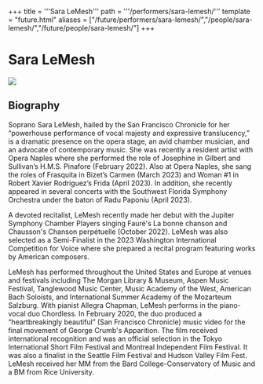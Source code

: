 +++
title = '''Sara LeMesh'''
path = '''/performers/sara-lemesh/'''
template = "future.html"
aliases = ["/future/performers/sara-lemesh/","/people/sara-lemesh/","/future/people/sara-lemesh/"]
+++

<h1>Sara LeMesh</h1>

<img class="speaker-photo" src="https://custom.cvent.com/C3A4539B19F74ABCB6FCE437F6BC0A74/files/event/910aaf2914d44586a56fbd0b3b2c31c0/db32d78d79e44078bffa3ca232cad851.jpg">
<h2>Biography</h2>
<p>Soprano Sara LeMesh, hailed by the San Francisco Chronicle for her “powerhouse performance of vocal majesty and expressive translucency,” is a dramatic presence on the opera stage, an avid chamber musician, and an advocate of contemporary music. She was recently a resident artist with Opera Naples where she performed the role of Josephine in Gilbert and Sullivan’s H.M.S. Pinafore (February 2022). Also at Opera Naples, she sang the roles of Frasquita in Bizet’s Carmen (March 2023) and Woman #1 in Robert Xavier Rodriguez’s Frida (April 2023). In addition, she recently appeared in several concerts with the Southwest Florida Symphony Orchestra under the baton of Radu Paponiu (April 2023).

A devoted recitalist, LeMesh recently made her debut with the Jupiter Symphony Chamber Players singing Fauré's La bonne chanson and Chausson's Chanson perpétuelle (October 2022). LeMesh was also selected as a Semi-Finalist in the 2023 Washington International Competition for Voice where she prepared a recital program featuring works by American composers.

LeMesh has performed throughout the United States and Europe at venues and festivals including The Morgan Library & Museum, Aspen Music Festival, Tanglewood Music Center, Music Academy of the West, American Bach Soloists, and International Summer Academy of the Mozarteum Salzburg. With pianist Allegra Chapman, LeMesh performs in the piano-vocal duo Chordless. In February 2020, the duo produced a “heartbreakingly beautiful” (San Francisco Chronicle) music video for the final movement of George Crumb's Apparition. The film received international recognition and was an official selection in the Tokyo International Short Film Festival and Montreal Independent Film Festival. It was also a finalist in the Seattle Film Festival and Hudson Valley Film Fest. LeMesh received her MM from the Bard College-Conservatory of Music and a BM from Rice University.</p>

